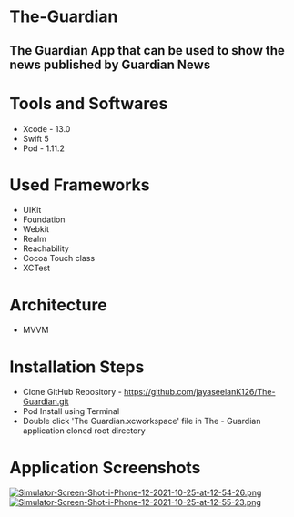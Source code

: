 # The-Guardian

  ## The Guardian App that can be used to show the news published by Guardian News 
  
# Tools and Softwares
  * Xcode - 13.0
  * Swift 5
  * Pod - 1.11.2
  
# Used Frameworks 
  * UIKit
  * Foundation
  * Webkit
  * Realm
  * Reachability
  * Cocoa Touch class
  * XCTest
  
# Architecture 
  * MVVM

# Installation Steps
 * Clone GitHub Repository - https://github.com/jayaseelanK126/The-Guardian.git
 * Pod Install using Terminal 
 * Double click 'The Guardian.xcworkspace' file in The - Guardian application cloned root directory

# Application Screenshots
[![Simulator-Screen-Shot-i-Phone-12-2021-10-25-at-12-54-26.png](https://i.postimg.cc/tgMGLh1n/Simulator-Screen-Shot-i-Phone-12-2021-10-25-at-12-54-26.png)](https://postimg.cc/Z9pQNvxJ)
[![Simulator-Screen-Shot-i-Phone-12-2021-10-25-at-12-55-23.png](https://i.postimg.cc/bYbfBSqd/Simulator-Screen-Shot-i-Phone-12-2021-10-25-at-12-55-23.png)](https://postimg.cc/qgkFtRhd)
